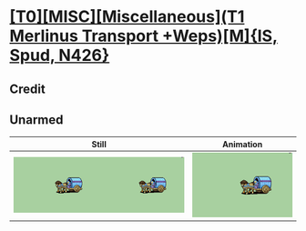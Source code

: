 # [\[T0\]\[MISC\]\[Miscellaneous\]\(T1 Merlinus Transport +Weps\)\[M\]{IS, Spud, N426}](../)

## Credit


	
## Unarmed

| Still | Animation |
| :---: | :-------: |
| ![Unarmed still](./Unarmed_000.png) | ![Unarmed animation](./Unarmed.gif) |
